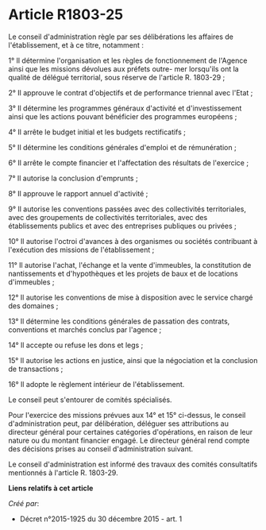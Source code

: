 # Article R1803-25

Le conseil d'administration règle par ses délibérations les affaires de l'établissement, et à ce titre, notamment : 

1° Il détermine l'organisation et les règles de fonctionnement de l'Agence ainsi que les missions dévolues aux préfets outre-
mer lorsqu'ils ont la qualité de délégué territorial, sous réserve de l'article R. 1803-29 ; 

2° Il approuve le contrat d'objectifs et de performance triennal avec l'Etat ; 

3° Il détermine les programmes généraux d'activité et d'investissement ainsi que les actions pouvant bénéficier des
programmes européens ; 

4° Il arrête le budget initial et les budgets rectificatifs ; 

5° Il détermine les conditions générales d'emploi et de rémunération ; 

6° Il arrête le compte financier et l'affectation des résultats de l'exercice ; 

7° Il autorise la conclusion d'emprunts ; 

8° Il approuve le rapport annuel d'activité ; 

9° Il autorise les conventions passées avec des collectivités territoriales, avec des groupements de collectivités
territoriales, avec des établissements publics et avec des entreprises publiques ou privées ; 

10° Il autorise l'octroi d'avances à des organismes ou sociétés contribuant à l'exécution des missions de l'établissement ; 

11° Il autorise l'achat, l'échange et la vente d'immeubles, la constitution de nantissements et d'hypothèques et les projets
de baux et de locations d'immeubles ; 

12° Il autorise les conventions de mise à disposition avec le service chargé des domaines ; 

13° Il détermine les conditions générales de passation des contrats, conventions et marchés conclus par l'agence ; 

14° Il accepte ou refuse les dons et legs ; 

15° Il autorise les actions en justice, ainsi que la négociation et la conclusion de transactions ; 

16° Il adopte le règlement intérieur de l'établissement. 

Le conseil peut s'entourer de comités spécialisés. 

Pour l'exercice des missions prévues aux 14° et 15° ci-dessus, le conseil d'administration peut, par délibération, déléguer
ses attributions au directeur général pour certaines catégories d'opérations, en raison de leur nature ou du montant
financier engagé. Le directeur général rend compte des décisions prises au conseil d'administration suivant. 

Le conseil d'administration est informé des travaux des comités consultatifs mentionnés à l'article R. 1803-29.

**Liens relatifs à cet article**

_Créé par_:

  - Décret n°2015-1925 du 30 décembre 2015 - art. 1
